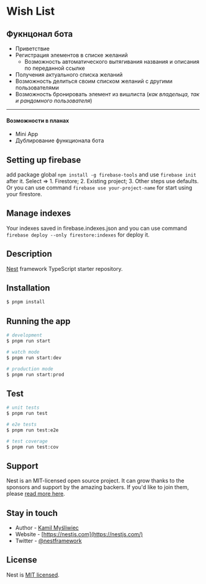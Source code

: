 # Wish List
## Фукнцонал бота
- Приветствие
- Регистрация элементов в списке желаний
  - Возможность автоматического вытягивания названия и описания по переданной ссылке
- Получения актуального списка желаний
- Возможность делиться своим списком желаний с другими пользователями
- Возможность бронировать элемент из вишлиста (*как владельца, так и рандомного пользователя*)
___
#### Возможности в планах
- Mini App
- Дублирование функционала бота

## Setting up firebase
add package global `npm install -g firebase-tools` and use `firebase init` after it. Select => 1. Firestore; 2. Existing project; 3. Other steps use defaults. Or you can use command `firebase use your-project-name` for start using your firestore.

## Manage indexes
Your indexes saved in firebase.indexes.json and you can use command `firebase deploy --only firestore:indexes` for deploy it.

## Description

[Nest](https://github.com/nestjs/nest) framework TypeScript starter repository.

## Installation

```bash
$ pnpm install
```

## Running the app

```bash
# development
$ pnpm run start

# watch mode
$ pnpm run start:dev

# production mode
$ pnpm run start:prod
```

## Test

```bash
# unit tests
$ pnpm run test

# e2e tests
$ pnpm run test:e2e

# test coverage
$ pnpm run test:cov
```

## Support

Nest is an MIT-licensed open source project. It can grow thanks to the sponsors and support by the amazing backers. If you'd like to join them, please [read more here](https://docs.nestjs.com/support).

## Stay in touch

- Author - [Kamil Myśliwiec](https://kamilmysliwiec.com)
- Website - [https://nestjs.com](https://nestjs.com/)
- Twitter - [@nestframework](https://twitter.com/nestframework)

## License

Nest is [MIT licensed](LICENSE).
